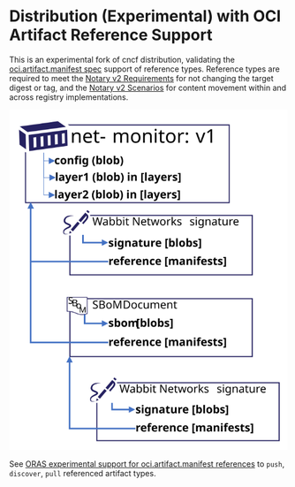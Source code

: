 # Distribution (Experimental) with OCI Artifact Reference Support

This is an experimental fork of cncf distribution, validating the [oci.artifact.manifest spec][oci-artifact-manifest] support of reference types. Reference types are required to meet the [Notary v2 Requirements][nv2-requirements] for not changing the target digest or tag, and the [Notary v2 Scenarios][nv2-scenarios] for content movement within and across registry implementations.

![](media/net-monitor-graph.svg)

See [ORAS experimental support for oci.artifact.manifest references][oras-artifacts] to `push`, `discover`, `pull` referenced artifact types.

[oci-artifact-manifest]:  https://github.com/SteveLasker/artifacts/blob/oci-artifact-manifest/artifact-manifest.md
[nv2-requirements]:       https://github.com/notaryproject/notaryproject/blob/main/requirements.md
[nv2-scenarios]:          https://github.com/notaryproject/notaryproject/blob/main/scenarios.md
[oras-artifacts]:         https://github.com/deislabs/oras/blob/prototype-2/docs/artifact-manifest.md